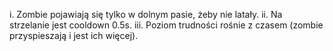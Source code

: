 i. Zombie pojawiają się tylko w dolnym pasie, żeby nie latały.
ii. Na strzelanie jest cooldown 0.5s.
iii. Poziom trudności rośnie z czasem (zombie przyspieszają i jest ich więcej).